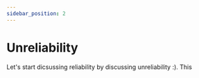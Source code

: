 ```yaml
---
sidebar_position: 2
---
```


# Unreliability

Let's start dicsussing reliability by discussing unreliability :). This 
